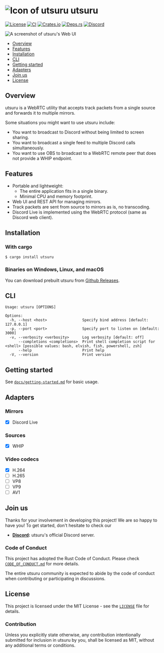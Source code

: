 # ![Icon of utsuru][icon-image] utsuru

[![License][license-image]][license-url]
[![CI][ci-image]][ci-url]
[![Crates.io][cratesio-image]][cratesio-url]
[![Deps.rs][depsrs-image]][depsrs-url]
[![Discord][discord-image]][discord-url]

![A screenshot of utsuru's Web UI][webui-image]

- [Overview](#overview)
- [Features](#features)
- [Installation](#installation)
- [CLI](#cli)
- [Getting started](#getting-started)
- [Adapters](#adapters)
- [Join us](#join-us)
- [License](#license)

[icon-image]: https://github.com/user-attachments/assets/e0e13ed6-0b14-42b2-a5b9-25a369d0cd1d
[license-image]: https://img.shields.io/badge/License-MIT-yellow.svg
[license-url]: https://opensource.org/licenses/MIT
[ci-image]: https://github.com/VincentVerdynanta/utsuru/workflows/CI/badge.svg
[ci-url]: https://github.com/VincentVerdynanta/utsuru/actions
[cratesio-image]: https://img.shields.io/crates/v/utsuru.svg
[cratesio-url]: https://crates.io/crates/utsuru
[depsrs-image]: https://deps.rs/repo/github/VincentVerdynanta/utsuru/status.svg
[depsrs-url]: https://deps.rs/repo/github/VincentVerdynanta/utsuru
[discord-image]: https://img.shields.io/discord/1381377249923567707?logo=discord
[discord-url]: https://discord.gg/PcdC8Jk8ef
[webui-image]: https://github.com/user-attachments/assets/8bc95337-8353-4188-b2a6-8af08166ff70

## Overview

utsuru is a WebRTC utility that accepts track packets from a single
source and forwards it to multiple mirrors.

Some situations you might want to use utsuru include:

* You want to broadcast to Discord without being limited to screen sharing.
* You want to broadcast a single feed to multiple Discord calls simultaneously.
* You want to use OBS to broadcast to a WebRTC remote peer that does not provide a WHIP endpoint.

## Features

* Portable and lightweight:
  * The entire application fits in a single binary.
  * Minimal CPU and memory footprint.
* Web UI and REST API for managing mirrors.
* Track packets are sent from source to mirrors as is, no transcoding.
* Discord Live is implemented using the WebRTC protocol (same as Discord web client).

## Installation

### With cargo

```text
$ cargo install utsuru
```

### Binaries on Windows, Linux, and macOS

You can download prebuilt utsuru from [Github Releases][gh-releases-url].

[gh-releases-url]: https://github.com/VincentVerdynanta/utsuru/releases

## CLI

```text
Usage: utsuru [OPTIONS]

Options:
  -h, --host <host>                Specify bind address [default: 127.0.0.1]
  -p, --port <port>                Specify port to listen on [default: 3000]
  -v, --verbosity <verbosity>      Log verbosity [default: off]
      --completions <completions>  Print shell completion script for <shell> [possible values: bash, elvish, fish, powershell, zsh]
      --help                       Print help
  -V, --version                    Print version
```

## Getting started

See [`docs/getting-started.md`][getting-started] for basic usage.

[getting-started]: ./docs/getting-started.md

## Adapters

### Mirrors

- [X] Discord Live

### Sources

- [X] WHIP

### Video codecs

- [X] H.264
- [ ] H.265
- [ ] VP8
- [ ] VP9
- [ ] AV1

## Join us

Thanks for your involvement in developing this project! We are so happy to
have you! To get started, don't hesitate to check our

* **[Discord][discord-url]:** utsuru's official Discord server.

### Code of Conduct

This project has adopted the Rust Code of Conduct. Please check
[`CODE_OF_CONDUCT.md`][code-of-conduct] for more details.

The entire utsuru community is expected to abide by the
code of conduct when contributing or participating in discussions.

[code-of-conduct]: ./CODE_OF_CONDUCT.md

## License

This project is licensed under the MIT License - see the [`LICENSE`] file
for details.

### Contribution

Unless you explicitly state otherwise, any contribution intentionally
submitted for inclusion in utsuru by you, shall be licensed as MIT,
without any additional terms or conditions.

[`LICENSE`]: ./LICENSE
